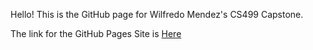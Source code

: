 Hello! This is the GitHub page for Wilfredo Mendez's CS499 Capstone.

The link for the GitHub Pages Site is <a href="https://mendez-will.github.io/">Here</a>

